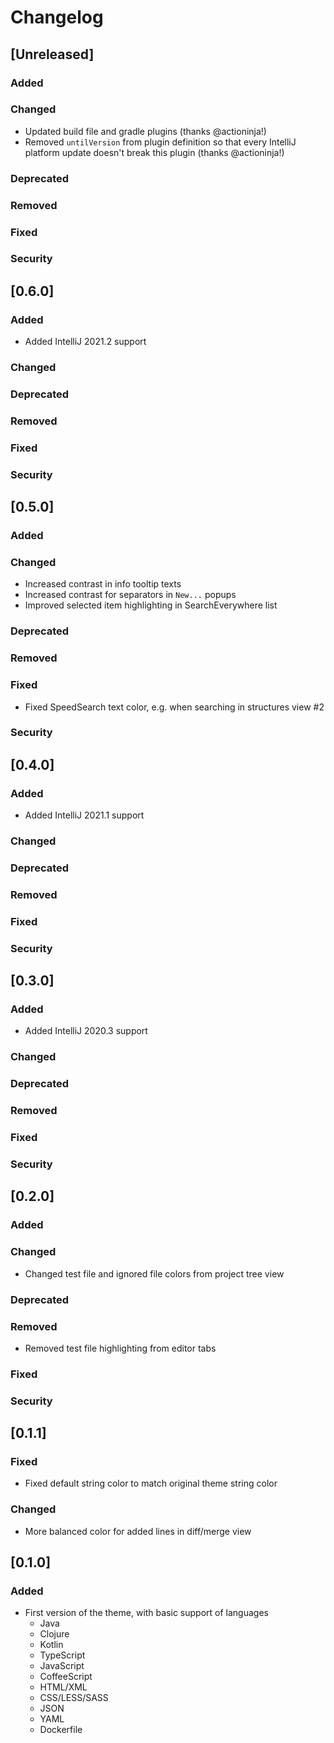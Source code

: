 # Changelog

## [Unreleased]
### Added

### Changed

* Updated build file and gradle plugins (thanks @actioninja!)
* Removed `untilVersion` from plugin definition so that every IntelliJ 
  platform update doesn't break this plugin (thanks @actioninja!)

### Deprecated

### Removed

### Fixed

### Security
## [0.6.0]
### Added
- Added IntelliJ 2021.2 support
### Changed

### Deprecated

### Removed

### Fixed

### Security
## [0.5.0]
### Added

### Changed
- Increased contrast in info tooltip texts                            
- Increased contrast for separators in `New...` popups                          
- Improved selected item highlighting in SearchEverywhere list

### Deprecated

### Removed

### Fixed
- Fixed SpeedSearch text color, e.g. when searching in structures view #2

### Security
## [0.4.0]
### Added
- Added IntelliJ 2021.1 support
### Changed

### Deprecated

### Removed

### Fixed

### Security
## [0.3.0]
### Added
- Added IntelliJ 2020.3 support

### Changed

### Deprecated

### Removed

### Fixed

### Security
## [0.2.0]
### Added

### Changed
- Changed test file and ignored file colors from project tree view

### Deprecated

### Removed
- Removed test file highlighting from editor tabs

### Fixed

### Security
## [0.1.1]
### Fixed
- Fixed default string color to match original theme string color

### Changed
- More balanced color for added lines in diff/merge view 

## [0.1.0]
### Added
- First version of the theme, with basic support of languages
  - Java
  - Clojure
  - Kotlin
  - TypeScript
  - JavaScript
  - CoffeeScript
  - HTML/XML
  - CSS/LESS/SASS
  - JSON
  - YAML
  - Dockerfile
  